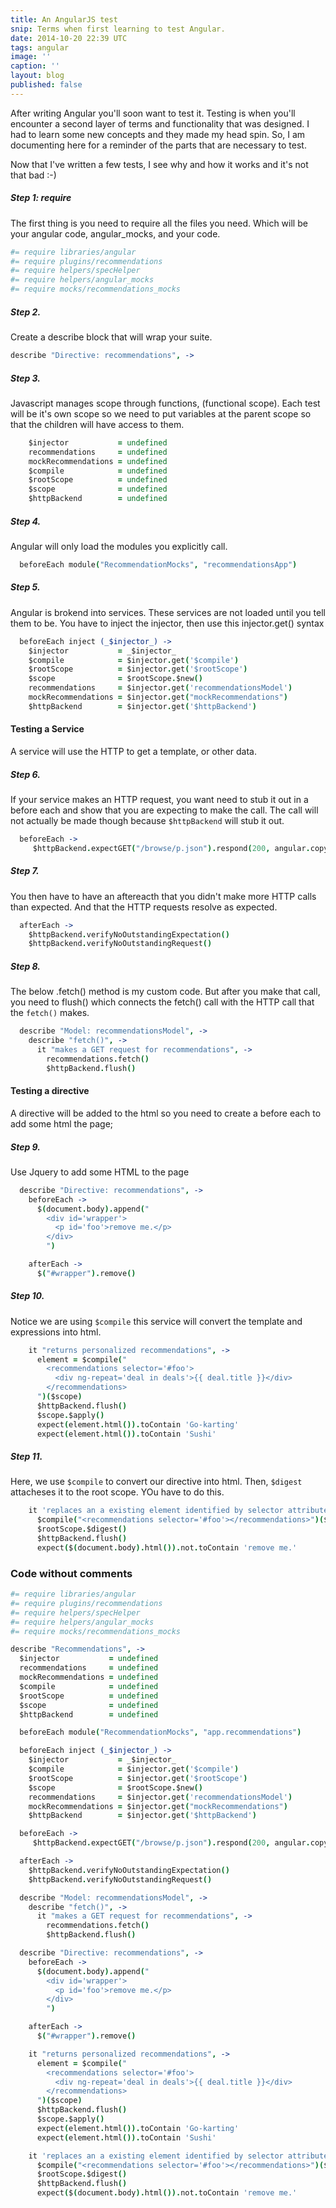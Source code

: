 ```yaml
---
title: An AngularJS test
snip: Terms when first learning to test Angular.
date: 2014-10-20 22:39 UTC
tags: angular
image: ''
caption: ''
layout: blog
published: false
---
```


After writing Angular you'll soon want to test it. Testing is when you'll encounter a second layer of terms and functionality that was designed. I had to learn some new concepts and they made my head spin. So, I am documenting here for a reminder of the parts that are necessary to test. 

Now that I've written a few tests, I see why and how it works and it's not that bad :-)

##### Step 1: require
The first thing is you need to require all the files you need.
Which will be your angular code, angular_mocks, and your code.

~~~coffeescript
#= require libraries/angular
#= require plugins/recommendations
#= require helpers/specHelper
#= require helpers/angular_mocks
#= require mocks/recommendations_mocks
~~~

##### Step 2.
Create a describe block that will wrap your suite.

~~~coffeescript
describe "Directive: recommendations", ->
~~~

##### Step 3.
  Javascript manages scope through functions, (functional scope). Each test will be it's own scope so we need to put variables at the parent scope so that the children will have access to them.

~~~coffeescript
    $injector           = undefined
    recommendations     = undefined
    mockRecommendations = undefined
    $compile            = undefined
    $rootScope          = undefined
    $scope              = undefined
    $httpBackend        = undefined
~~~

##### Step 4.
Angular will only load the modules you explicitly call.

~~~coffeescript
  beforeEach module("RecommendationMocks", "recommendationsApp")
~~~

##### Step 5.
Angular is brokend into services. These services are not loaded until you tell them to be. You have to inject the injector, then use this injector.get() syntax

~~~coffeescript
  beforeEach inject (_$injector_) ->
    $injector           = _$injector_
    $compile            = $injector.get('$compile')
    $rootScope          = $injector.get('$rootScope')
    $scope              = $rootScope.$new()
    recommendations     = $injector.get('recommendationsModel')
    mockRecommendations = $injector.get("mockRecommendations")
    $httpBackend        = $injector.get('$httpBackend')
~~~

#### Testing a Service
A service will use the HTTP to get a template, or other data.

##### Step 6.
If your service makes an HTTP request, you want need to stub it out in a before each and show that you are expecting to make the call. The call will not actually be made though because `$httpBackend` will stub it out.

~~~coffeescript
  beforeEach ->
     $httpBackend.expectGET("/browse/p.json").respond(200, angular.copy(mockRecommendations))
~~~

##### Step 7.
You then have to have an aftereacth that you didn't make more HTTP calls than expected. And that the HTTP requests resolve as expected.

~~~coffeescript
  afterEach ->
    $httpBackend.verifyNoOutstandingExpectation()
    $httpBackend.verifyNoOutstandingRequest()
~~~

##### Step 8.
The below .fetch() method is my custom code. But after you make that call, you need to flush() which connects the fetch() call with the HTTP call that the `fetch()` makes.

~~~coffeescript
  describe "Model: recommendationsModel", ->
    describe "fetch()", ->
      it "makes a GET request for recommendations", ->
        recommendations.fetch()
        $httpBackend.flush()
~~~

#### Testing a directive
A directive will be added to the html so you need to create a before each to add some html the page;

##### Step 9.
Use Jquery to add some HTML to the page

~~~coffeescript
  describe "Directive: recommendations", ->
    beforeEach ->
      $(document.body).append("
        <div id='wrapper'>
          <p id='foo'>remove me.</p>
        </div>
        ")

    afterEach ->
      $("#wrapper").remove()
~~~

##### Step 10.
Notice we are using `$compile` this service will convert the template and expressions into html. 

~~~coffeescript
    it "returns personalized recommendations", ->
      element = $compile("
        <recommendations selector='#foo'>
          <div ng-repeat='deal in deals'>{{ deal.title }}</div>
        </recommendations>
      ")($scope)
      $httpBackend.flush()
      $scope.$apply()
      expect(element.html()).toContain 'Go-karting'
      expect(element.html()).toContain 'Sushi'
~~~

##### Step 11.
Here, we use `$compile` to convert our directive into html.
Then, `$digest` attacheses it to the root scope. YOu have to do this.
~~~coffeescript
    it 'replaces an a existing element identified by selector attribute', ->
      $compile("<recommendations selector='#foo'></recommendations>")($scope)
      $rootScope.$digest()
      $httpBackend.flush()
      expect($(document.body).html()).not.toContain 'remove me.'
~~~


### Code without comments

~~~coffeescript
#= require libraries/angular
#= require plugins/recommendations
#= require helpers/specHelper
#= require helpers/angular_mocks
#= require mocks/recommendations_mocks

describe "Recommendations", ->
  $injector           = undefined
  recommendations     = undefined
  mockRecommendations = undefined
  $compile            = undefined
  $rootScope          = undefined
  $scope              = undefined
  $httpBackend        = undefined

  beforeEach module("RecommendationMocks", "app.recommendations")

  beforeEach inject (_$injector_) ->
    $injector           = _$injector_
    $compile            = $injector.get('$compile')
    $rootScope          = $injector.get('$rootScope')
    $scope              = $rootScope.$new()
    recommendations     = $injector.get('recommendationsModel')
    mockRecommendations = $injector.get("mockRecommendations")
    $httpBackend        = $injector.get('$httpBackend')

  beforeEach ->
     $httpBackend.expectGET("/browse/p.json").respond(200, angular.copy(mockRecommendations))

  afterEach ->
    $httpBackend.verifyNoOutstandingExpectation()
    $httpBackend.verifyNoOutstandingRequest()

  describe "Model: recommendationsModel", ->
    describe "fetch()", ->
      it "makes a GET request for recommendations", ->
        recommendations.fetch()
        $httpBackend.flush()

  describe "Directive: recommendations", ->
    beforeEach ->
      $(document.body).append("
        <div id='wrapper'>
          <p id='foo'>remove me.</p>
        </div>
        ")

    afterEach ->
      $("#wrapper").remove()

    it "returns personalized recommendations", ->
      element = $compile("
        <recommendations selector='#foo'>
          <div ng-repeat='deal in deals'>{{ deal.title }}</div>
        </recommendations>
      ")($scope)
      $httpBackend.flush()
      $scope.$apply()
      expect(element.html()).toContain 'Go-karting'
      expect(element.html()).toContain 'Sushi'

    it 'replaces an a existing element identified by selector attribute', ->
      $compile("<recommendations selector='#foo'></recommendations>")($scope)
      $rootScope.$digest()
      $httpBackend.flush()
      expect($(document.body).html()).not.toContain 'remove me.'
~~~
